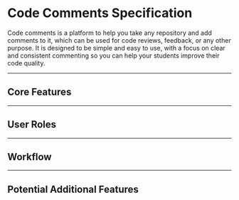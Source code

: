 # Code Comments Specification

Code comments is a platform to help you take any repository and add comments to it, which can be used for code reviews, feedback, or any other purpose. It is designed to be simple and easy to use, with a focus on clear and consistent commenting so you can help your students improve their code quality.

---

## Core Features

---

## User Roles

---

## Workflow

---

## Potential Additional Features
